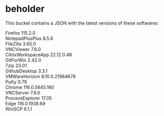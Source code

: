 # beholder
This bucket contains a JSON with the latest versions of these softwares:

Firefox            115.2.0          
NotepadPlusPlus    8.5.6            
FileZilla          3.65.0           
VNCViewer          7.6.0            
CitrixWorkspaceApp 22.12.0.48       
GitForWin          2.42.0           
7zip               23.01            
GithubDesktop      3.3.1            
VMWareHorizon      8.10.0.21964678  
Putty              0.79             
Chrome             116.0.5845.180   
VNCServer          7.6.0            
ProcessExplorer    17.05            
Edge               116.0.1938.69    
WinSCP             6.1.1            



